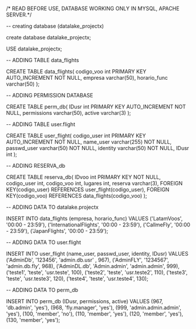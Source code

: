 /* READ BEFORE USE, DATABASE 
WORKING ONLY IN MYSQL, 
APACHE SERVER.*/

-- creating database (datalake_projectx)

create database datalake_projectx;

USE datalake_projectx;


-- ADDING TABLE data_flights

CREATE TABLE data_flights(
    codigo_voo int PRIMARY KEY AUTO_INCREMENT NOT NULL,
    empresa varchar(50),
    horario_func varchar(50)
);

-- ADDING PERMISSION DATABASE

CREATE TABLE perm_db(
    IDusr int PRIMARY KEY AUTO_INCREMENT NOT NULL,
    permissions varchar(50),
    active varchar(3)
);

-- ADDING TABLE user.flight

CREATE TABLE user_flight(
    codigo_user int PRIMARY KEY AUTO_INCREMENT NOT NULL,
    name_user varchar(255) NOT NULL,
    passwd_user varchar(50) NOT NULL,
    identity varchar(50) NOT NULL,
    IDusr int
);




-- ADDING RESERVA_db

CREATE TABLE reserva_db(
    IDvoo int PRIMARY KEY NOT NULL,
    codigo_user int,
    codigo_voo int,
    lugares int,
    reserva varchar(3),
    FOREIGN KEY(codigo_user) REFERENCES user_flight(codigo_user),
    FOREIGN KEY(codigo_voo) REFERENCES data_flights(codigo_voo)
);



-- ADDING DATA TO datalake.projectx

INSERT INTO data_flights (empresa, horario_func)
VALUES ('LatamVoos', '00:00 - 23:59'),
       ('InternationalFlights', '00:00 - 23:59'),
       ('CallmeFly', '00:00 - 23:59'),
       ('JapanFlights', '00:00 - 23:59');

-- ADDING DATA TO user.flight

INSERT INTO user_flight (name_user, passwd_user, identity, IDusr)
VALUES ('AdminDb', '123456', 'admin.db.usr' , 967),
       ('AdminFLY', '1234567', 'admin.db.fly', 968),
       ('AdminDL.db', 'Admin.admin', 'admin.admin', 999),
       ('teste1', 'teste', 'usr.teste', 100),
       ('teste2', 'teste', 'usr.teste2', 110),
       ('teste3', 'teste', 'usr.teste3', 120),
       ('teste4', 'teste', 'usr.teste4', 130);

-- ADDING DATA TO perm_db



INSERT INTO perm_db (IDusr, permissions, active)
VALUES (967, 'db.admin', 'yes'),
       (968, 'fly.manager', 'yes'),
       (999, 'admin.admin.admin', 'yes'),
       (100, 'member', 'no'),
       (110, 'member', 'yes'),
       (120, 'member', 'yes'),
       (130, 'member', 'yes');
       



